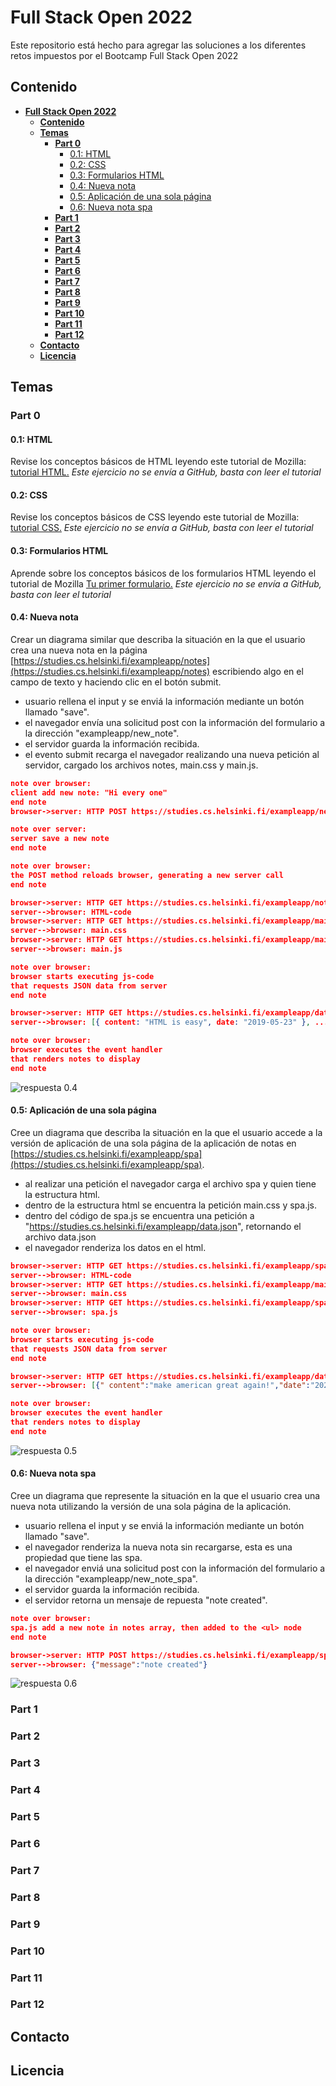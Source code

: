 # **Full Stack Open 2022**

Este repositorio está hecho para agregar las soluciones a los diferentes retos impuestos por el Bootcamp Full Stack Open 2022

## **Contenido**

- [**Full Stack Open 2022**](#full-stack-open-2022)
  - [**Contenido**](#contenido)
  - [**Temas**](#temas)
    - [**Part 0**](#part-0)
      - [0.1: HTML](#01-html)
      - [0.2: CSS](#02-css)
      - [0.3: Formularios HTML](#03-formularios-html)
      - [0.4: Nueva nota](#04-nueva-nota)
      - [0.5: Aplicación de una sola página](#05-aplicación-de-una-sola-página)
      - [0.6: Nueva nota spa](#06-nueva-nota-spa)
    - [**Part 1**](#part-1)
    - [**Part 2**](#part-2)
    - [**Part 3**](#part-3)
    - [**Part 4**](#part-4)
    - [**Part 5**](#part-5)
    - [**Part 6**](#part-6)
    - [**Part 7**](#part-7)
    - [**Part 8**](#part-8)
    - [**Part 9**](#part-9)
    - [**Part 10**](#part-10)
    - [**Part 11**](#part-11)
    - [**Part 12**](#part-12)
  - [**Contacto**](#contacto)
  - [**Licencia**](#licencia)

## **Temas**

### **Part 0**

#### 0.1: HTML

Revise los conceptos básicos de HTML leyendo este tutorial de Mozilla: [tutorial HTML.](https://developer.mozilla.org/es/docs/Learn/Getting_started_with_the_web/HTML_basics) _Este ejercicio no se envía a GitHub, basta con leer el tutorial_

#### 0.2: CSS

Revise los conceptos básicos de CSS leyendo este tutorial de Mozilla: [tutorial CSS.](https://developer.mozilla.org/es/docs/Learn/Getting_started_with_the_web/CSS_basics) _Este ejercicio no se envía a GitHub, basta con leer el tutorial_

#### 0.3: Formularios HTML

Aprende sobre los conceptos básicos de los formularios HTML leyendo el tutorial de Mozilla [Tu primer formulario.](https://developer.mozilla.org/es/docs/Learn/Forms/Your_first_form) _Este ejercicio no se envía a GitHub, basta con leer el tutorial_

#### 0.4: Nueva nota

Crear un diagrama similar que describa la situación en la que el usuario crea una nueva nota en la página [https://studies.cs.helsinki.fi/exampleapp/notes](https://studies.cs.helsinki.fi/exampleapp/notes) escribiendo algo en el campo de texto y haciendo clic en el botón submit.

- usuario rellena el input y se enviá la información mediante un botón llamado "save".
- el navegador envía una solicitud post con la información del formulario a la dirección "exampleapp/new_note".
- el servidor guarda la información recibida.
- el evento submit recarga el navegador realizando una nueva petición al servidor, cargado los archivos notes, main.css y main.js.

```json
note over browser:
client add new note: "Hi every one"
end note
browser->server: HTTP POST https://studies.cs.helsinki.fi/exampleapp/new_note

note over server:
server save a new note
end note

note over browser:
the POST method reloads browser, generating a new server call
end note

browser->server: HTTP GET https://studies.cs.helsinki.fi/exampleapp/notes
server-->browser: HTML-code
browser->server: HTTP GET https://studies.cs.helsinki.fi/exampleapp/main.css
server-->browser: main.css
browser->server: HTTP GET https://studies.cs.helsinki.fi/exampleapp/main.js
server-->browser: main.js

note over browser:
browser starts executing js-code
that requests JSON data from server
end note

browser->server: HTTP GET https://studies.cs.helsinki.fi/exampleapp/data.json
server-->browser: [{ content: "HTML is easy", date: "2019-05-23" }, ...]

note over browser:
browser executes the event handler
that renders notes to display
end note
```

![respuesta 0.4](./part-0/new-note.png)

#### 0.5: Aplicación de una sola página

Cree un diagrama que describa la situación en la que el usuario accede a la versión de aplicación de una sola página de la aplicación de notas en [https://studies.cs.helsinki.fi/exampleapp/spa](https://studies.cs.helsinki.fi/exampleapp/spa).

- al realizar una petición el navegador carga el archivo spa y quien tiene la estructura html.
- dentro de la estructura html se encuentra la petición main.css y spa.js.
- dentro del código de spa.js se encuentra una petición a "https://studies.cs.helsinki.fi/exampleapp/data.json", retornando el archivo data.json
- el navegador renderiza los datos en el html.

```json
browser->server: HTTP GET https://studies.cs.helsinki.fi/exampleapp/spa
server-->browser: HTML-code
browser->server: HTTP GET https://studies.cs.helsinki.fi/exampleapp/main.css
server-->browser: main.css
browser->server: HTTP GET https://studies.cs.helsinki.fi/exampleapp/spa.js
server-->browser: spa.js

note over browser:
browser starts executing js-code
that requests JSON data from server
end note

browser->server: HTTP GET https://studies.cs.helsinki.fi/exampleapp/data.json
server-->browser: [{" content":"make american great again!","date":"2022-05-10T14:31:13.201Z"}...]

note over browser:
browser executes the event handler
that renders notes to display
end note
```

![respuesta 0.5](./part-0/spa.png)

#### 0.6: Nueva nota spa

Cree un diagrama que represente la situación en la que el usuario crea una nueva nota utilizando la versión de una sola página de la aplicación.

- usuario rellena el input y se enviá la información mediante un botón llamado "save".
- el navegador renderiza la nueva nota sin recargarse, esta es una propiedad que tiene las spa.
- el navegador enviá una solicitud post con la información del formulario a la dirección "exampleapp/new_note_spa".
- el servidor guarda la información recibida.
- el servidor retorna un mensaje de repuesta "note created".

```json
note over browser:
spa.js add a new note in notes array, then added to the <ul> node
end note

browser->server: HTTP POST https://studies.cs.helsinki.fi/exampleapp/spa
server-->browser: {"message":"note created"}
```

![respuesta 0.6](./part-0/spa-new-note.png)

### **Part 1**

### **Part 2**

### **Part 3**

### **Part 4**

### **Part 5**

### **Part 6**

### **Part 7**

### **Part 8**

### **Part 9**

### **Part 10**

### **Part 11**

### **Part 12**

## **Contacto**

## **Licencia**
